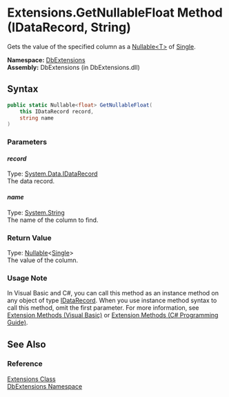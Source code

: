 Extensions.GetNullableFloat Method (IDataRecord, String)
========================================================
Gets the value of the specified column as a [Nullable&lt;T>][1] of [Single][2].

**Namespace:** [DbExtensions][3]  
**Assembly:** DbExtensions (in DbExtensions.dll)

Syntax
------

```csharp
public static Nullable<float> GetNullableFloat(
	this IDataRecord record,
	string name
)
```

### Parameters

#### *record*
Type: [System.Data.IDataRecord][4]  
The data record.

#### *name*
Type: [System.String][5]  
The name of the column to find.

### Return Value
Type: [Nullable][1]&lt;[Single][2]>  
The value of the column.
### Usage Note
In Visual Basic and C#, you can call this method as an instance method on any object of type [IDataRecord][4]. When you use instance method syntax to call this method, omit the first parameter. For more information, see [Extension Methods (Visual Basic)][6] or [Extension Methods (C# Programming Guide)][7].

See Also
--------

### Reference
[Extensions Class][8]  
[DbExtensions Namespace][3]  

[1]: http://msdn.microsoft.com/en-us/library/b3h38hb0
[2]: http://msdn.microsoft.com/en-us/library/3www918f
[3]: ../README.md
[4]: http://msdn.microsoft.com/en-us/library/93wb1heh
[5]: http://msdn.microsoft.com/en-us/library/s1wwdcbf
[6]: http://msdn.microsoft.com/en-us/library/bb384936.aspx
[7]: http://msdn.microsoft.com/en-us/library/bb383977.aspx
[8]: README.md